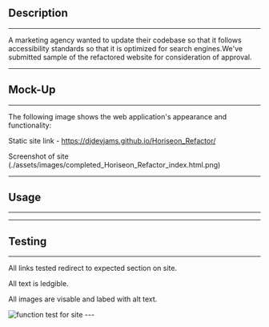 ## Description
---
A marketing agency wanted to update their codebase so that it follows accessibility standards so that it is optimized for search engines.We've submitted sample of the refactored website for consideration of approval.

---

## Mock-Up

----

The following image shows the web application's appearance and functionality:

Static site link - https://djdevjams.github.io/Horiseon_Refactor/

Screenshot of site
(./assets/images/completed_Horiseon_Refactor_index.html.png)

----

## Usage
----


----


## Testing
---
All links tested redirect to expected section on site.
>
All text is ledgible.
>
All images are visable and labed with alt text. 

<img src="./assets/images/Horiseon.gif" alt="function test for site">
---

